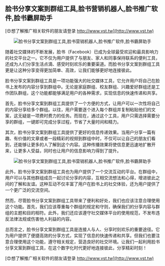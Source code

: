 ## **脸书分享文案到群组工具,脸书营销机器人,脸书推广软件,脸书霸屏助手**

[😍想了解推广相关软件的朋友请登录 http://www.vst.tw](http://www.vst.tw)

 <center><img src="https://vst.tw/MP4/tuiguang/png/7.png" alt="脸书分享文案到群组工具,脸书营销机器人,脸书推广软件,脸书霸屏助手"></center>

随着社交媒体的不断发展，脸书（Facebook）已成为全球最受欢迎和最具影响力的社交平台之一。它不仅为用户提供了与朋友、家人和同事保持联系的便利工具，还成为人们分享生活点滴、感受时刻欢乐的重要渠道。而脸书分享文案到群组工具更是让这种分享变得更加简单、高效，让我们能够更好地连接彼此。

脸书分享文案到群组工具是一项功能强大的社交媒体工具，它允许用户将自己在脸书上发布的内容分享到群组中。无论是家庭群组、校友群组、兴趣爱好群组还是工作团队群组，这个功能都能够满足用户的各种需求，实现信息的快速传递和共享。

首先，脸书分享文案到群组工具提供了一个方便的方式，让用户可以一次性将自己的内容分享给多个群组。以往，用户需要逐个进入每个群组并复制粘贴他们的文案，这无疑是一项费时费力的任务。而现在，通过这个工具，用户只需选择需要分享的群组，一键即可完成分享过程，节省了大量时间和精力。

其次，脸书分享文案到群组工具提供了更好的信息传递效果。当用户分享一篇有趣、有价值的文章或者一段精彩的视频到群组中时，不仅可以让自己的朋友们看到，还能够让更多的人了解到这个内容。这种传播效果将使信息更迅速地扩散开来，让更多人受益，同时也让用户的信息影响力得到了提升。

 <center><img src="https://vst.tw/MP4/tuiguang/png/7.png" alt="脸书分享文案到群组工具,脸书营销机器人,脸书推广软件,脸书霸屏助手"></center>

此外，脸书分享文案到群组工具也为用户提供了一个交流互动的平台。在群组中，用户可以与其他群组成员一起讨论分享的内容，互相交流想法和心得，增进彼此之间的了解和友谊。这种互动不仅丰富了用户在脸书上的社交体验，还为用户提供了一个更广泛的交流空间。

然而，尽管脸书分享文案到群组工具带来了便利和好处，我们也应该注意合理使用这个功能。首先，我们应该尊重每个群组的规定和守则，确保我们的分享内容与群组的主题和目的相符。此外，我们还应该遵守社交媒体平台的使用规范，不发布违反法律法规或伤害他人利益的内容。

总而言之，脸书分享文案到群组工具是连接人与人、分享时刻欢乐的重要途径。它为用户提供了便捷高效的分享方式，实现了信息的快速传递和共享。但我们也要注意合理使用这个功能，遵守相关规定，营造良好的社交环境。让我们一起利用脸书分享文案到群组工具，在这个数字化时代更好地连接彼此，分享精彩时刻！

[😍想了解推广相关软件的朋友请登录 http://www.vst.tw](http://www.vst.tw)



